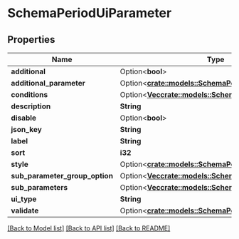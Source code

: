 # SchemaPeriodUiParameter

## Properties

Name | Type | Description | Notes
------------ | ------------- | ------------- | -------------
**additional** | Option<**bool**> |  | [optional]
**additional_parameter** | Option<[**crate::models::SchemaPeriodUiParameter**](schema.UIParameter.md)> |  | [optional]
**conditions** | Option<[**Vec<crate::models::SchemaPeriodCondition>**](schema.Condition.md)> |  | [optional]
**description** | **String** |  | 
**disable** | Option<**bool**> |  | [optional]
**json_key** | **String** |  | 
**label** | **String** |  | 
**sort** | **i32** |  | 
**style** | Option<[**crate::models::SchemaPeriodStyle**](schema.Style.md)> |  | [optional]
**sub_parameter_group_option** | Option<[**Vec<crate::models::SchemaPeriodGroupOption>**](schema.GroupOption.md)> |  | [optional]
**sub_parameters** | Option<[**Vec<crate::models::SchemaPeriodUiParameter>**](schema.UIParameter.md)> |  | [optional]
**ui_type** | **String** |  | 
**validate** | Option<[**crate::models::SchemaPeriodValidate**](schema.Validate.md)> |  | [optional]

[[Back to Model list]](../README.md#documentation-for-models) [[Back to API list]](../README.md#documentation-for-api-endpoints) [[Back to README]](../README.md)


